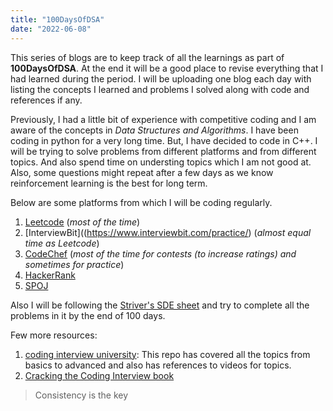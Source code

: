 ```yaml
---
title: "100DaysOfDSA"
date: "2022-06-08"
---
```

This series of blogs are to keep track of all the learnings as part of **100DaysOfDSA**. At the end it will be a good place to revise everything that I had learned during the period. I will be uploading one blog each day with listing the concepts I learned and problems I solved along with code and references if any.

Previously, I had a little bit of experience with competitive coding and I am aware of the concepts in *Data Structures and Algorithms*. I have been coding in python for a very long time. But, I have decided to code in C++. I will be trying to solve problems from different platforms and from different topics. And also spend time on understing topics which I am not good at. Also, some questions might repeat after a few days as we know reinforcement learning is the best for long term.

Below are some platforms from which I will be coding regularly.
1. [Leetcode](https://leetcode.com/) (*most of the time*)
2. [InterviewBit]((https://www.interviewbit.com/practice/) (*almost equal time as Leetcode*)
3. [CodeChef](https://www.codechef.com/) (*most of the time for contests (to increase ratings) and sometimes for practice*)
4. [HackerRank](https://www.hackerrank.com/dashboard)
5. [SPOJ](https://www.spoj.com/)

Also I will be following the [Striver's SDE sheet](https://takeuforward.org/interviews/strivers-sde-sheet-top-coding-interview-problems/) and try to complete all the problems in it by the end of 100 days.

Few more resources:
1. [coding interview university](https://github.com/jwasham/coding-interview-university): This repo has covered all the topics from basics to advanced and also has references to videos for topics.
2. [Cracking the Coding Interview book](https://www.amazon.in/gp/product/0984782869/ref=ox_sc_act_image_1?smid=A15DBATYR506U3&psc=1)

> Consistency is the key

